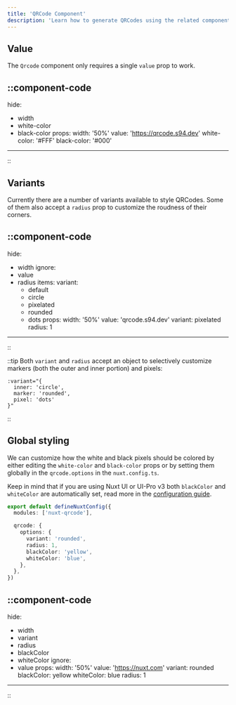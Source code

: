 ```yaml
---
title: 'QRCode Component'
description: 'Learn how to generate QRCodes using the related component.'
---
```



## Value

The `Qrcode` component only requires a single `value` prop to work.

::component-code
---
hide:
  - width
  - white-color
  - black-color
props:
  width: '50%'
  value: 'https://qrcode.s94.dev'
  white-color: '#FFF'
  black-color: '#000'
---
::


## Variants

Currently there are a number of variants available to style QRCodes. Some of them also accept a `radius` prop to customize the roudness of their corners.

::component-code
---
hide:
  - width
ignore:
  - value
  - radius
items:
  variant:
    - default
    - circle
    - pixelated
    - rounded
    - dots
props:
  width: '50%'
  value: 'qrcode.s94.dev'
  variant: pixelated
  radius: 1
---
::

::tip
Both `variant` and `radius` accept an object to selectively customize markers (both the outer and inner portion) and pixels:

```
:variant="{
  inner: 'circle',
  marker: 'rounded',
  pixel: 'dots'
}"
```
::

## Global styling

We can customize how the white and black pixels should be colored by either editing the `white-color` and `black-color` props or by setting them globally in the `qrcode.options` in the `nuxt.config.ts`.

Keep in mind that if you are using Nuxt UI or UI-Pro v3 both `blackColor` and `whiteColor` are automatically set, read more in the [configuration guide](/guide/configuration#nuxt-ui-v3-integration).

```ts [nuxt.config.ts]
export default defineNuxtConfig({
  modules: ['nuxt-qrcode'],

  qrcode: {
    options: {
      variant: 'rounded',
      radius: 1,
      blackColor: 'yellow',
      whiteColor: 'blue',
    },
  },
})
```

::component-code
---
hide:
  - width
  - variant
  - radius
  - blackColor
  - whiteColor
ignore:
  - value
props:
  width: '50%'
  value: 'https://nuxt.com'
  variant: rounded
  blackColor: yellow
  whiteColor: blue
  radius: 1
---
::
